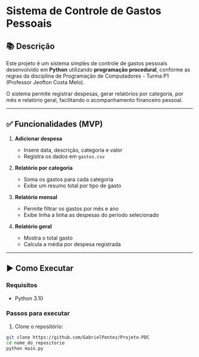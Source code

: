 # Sistema de Controle de Gastos Pessoais

## 📚 Descrição

Este projeto é um sistema simples de controle de gastos pessoais desenvolvido em **Python** utilizando **programação procedural**, conforme as regras da disciplina de Programação de Computadores - Turma P1 (Professor Jeofton Costa Melo).

O sistema permite registrar despesas, gerar relatórios por categoria, por mês e relatório geral, facilitando o acompanhamento financeiro pessoal.

---

## ✅ Funcionalidades (MVP)

1. **Adicionar despesa**
   - Insere data, descrição, categoria e valor
   - Registra os dados em `gastos.csv`

2. **Relatório por categoria**
   - Soma os gastos para cada categoria
   - Exibe um resumo total por tipo de gasto

3. **Relatório mensal**
   - Permite filtrar os gastos por mês e ano
   - Exibe linha a linha as despesas do período selecionado

4. **Relatório geral**
   - Mostra o total gasto
   - Calcula a média por despesa registrada

---

## ▶️ Como Executar

### Requisitos

- Python 3.10

### Passos para executar

1. Clone o repositório:

```bash
git clone https://github.com/GabrielPontez/Projeto-PDC
cd nome_do_repositorio
python main.py

